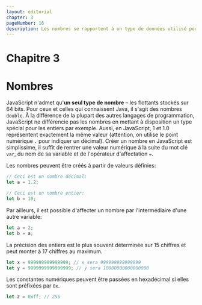 ```yaml
---
layout: editorial
chapter: 3
pageNumber: 16
description: Les nombres se rapportent à un type de données utilisé pour représenter des valeurs numériques. En JavaScript, les nombres peuvent tout aussi bien être des entiers que des décimaux (nombres à virgule).
---
```


# Chapitre 3

# Nombres

JavaScript n'admet qu'**un seul type de nombre** – les flottants stockés sur 64 bits. Pour ceux et celles qui connaissent Java, il s'agit des nombres `double`. À la différence de la plupart des autres langages de programmation, JavaScript ne différencie pas les nombres en mettant à disposition un type spécial pour les entiers par exemple. Aussi, en JavaScript, 1 et 1.0 représentent exactement la même valeur (attention, on utilise le point numérique `.` pour indiquer un décimal). Créer un nombre en JavaScript est simplissime, il suffit de rentrer une valeur numérique à la suite du mot clé `var`, du nom de sa variable et de l'opérateur d'affectation `=`.

Les nombres peuvent être créés à partir de valeurs définies:

```javascript
// Ceci est un nombre décimal:
let a = 1.2;

// Ceci est un nombre entier:
let b = 10;
```

Par ailleurs, il est possible d'affecter un nombre par l'intermédiaire d'une autre variable:

```javascript
let a = 2;
let b = a;
```

La précision des entiers est le plus souvent déterminée sur 15 chiffres et peut monter à 17 chiffres au maximum.

```javascript
let x = 999999999999999; // x sera 999999999999999
let y = 9999999999999999; // y sera 10000000000000000
```

Les constantes numériques peuvent être passées en hexadécimal si elles sont préfixées par `0x`.

```javascript
let z = 0xff; // 255
```
